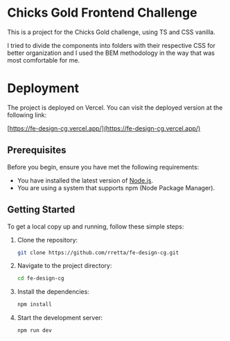 # Chicks Gold Frontend Challenge

This is a project for the Chicks Gold challenge, using TS and CSS vanilla.

I tried to divide the components into folders with their respective CSS for better organization and I used the BEM methodology in the way that was most comfortable for me. 


# Deployment

The project is deployed on Vercel. You can visit the deployed version at the following link:

[https://fe-design-cg.vercel.app/](https://fe-design-cg.vercel.app/)


## Prerequisites

Before you begin, ensure you have met the following requirements:

- You have installed the latest version of [Node.js](https://nodejs.org/en/download/).
- You are using a system that supports npm (Node Package Manager).

## Getting Started

To get a local copy up and running, follow these simple steps:

1. Clone the repository:

    ```sh
    git clone https://github.com/rretta/fe-design-cg.git
    ```

2. Navigate to the project directory:

    ```sh
    cd fe-design-cg
    ```

3. Install the dependencies:

    ```sh
    npm install
    ```

4. Start the development server:

    ```sh
    npm run dev
    ```



